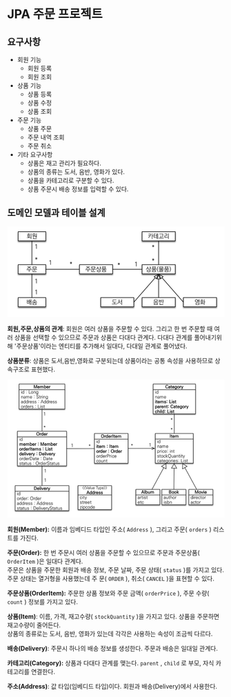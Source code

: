 # JPA 주문 프로젝트

## 요구사항
- 회원 기능
  - 회원 등록
  - 회원 조회
- 상품 기능
  - 상품 등록
  - 상품 수정
  - 상품 조회
- 주문 기능
  - 상품 주문
  - 주문 내역 조회
  - 주문 취소
- 기타 요구사항
  - 상품은 재고 관리가 필요하다.
  - 상품의 종류는 도서, 음반, 영화가 있다.
  - 상품을 카테고리로 구분할 수 있다.
  - 상품 주문시 배송 정보를 입력할 수 있다.

## 도메인 모델과 테이블 설계
![도메인 모델](./src/main/resources/images/domain-model.png)



**회원,주문,상품의 관계**: 회원은 여러 상품을 주문할 수 있다. 그리고 한 번 주문할 때 여러 상품을 선택할 수 있으므로
주문과 상품은 다대다 관계다. 다대다 관계를 풀어내기위해 '주문상품'이라는 엔티티를 추가해서 일대다, 다대일 관계로 풀어냈다.

**상품분류**: 상품은 도서,음반,영화로 구분되는데 상품이라는 공통 속성을 사용하므로 상속구조로 표현했다.


![ERD 설계](./src/main/resources/images/database-erd.png)

**회원(Member):** 이름과 임베디드 타입인 주소( `Address` ), 그리고 주문( `orders` ) 리스트를 가진다.

**주문(Order):** 한 번 주문시 여러 상품을 주문할 수 있으므로 주문과 주문상품( `OrderItem` )은 일대다 관계다.<br>
주문은 상품을 주문한 회원과 배송 정보, 주문 날짜, 주문 상태( `status` )를 가지고 있다.<br>
주문 상태는 열거형을 사용했는데 주 문( `ORDER` ), 취소( `CANCEL` )을 표현할 수 있다.

**주문상품(OrderItem):** 주문한 상품 정보와 주문 금액( `orderPrice` ), 주문 수량( `count` ) 정보를 가지고 있다.<br>

**상품(Item)**: 이름, 가격, 재고수량( `stockQuantity` )을 가지고 있다. 상품을 주문하면 재고수량이 줄어든다.<br>
상품의 종류로는 도서, 음반, 영화가 있는데 각각은 사용하는 속성이 조금씩 다르다.

**배송(Delivery)**: 주문시 하나의 배송 정보를 생성한다. 주문과 배송은 일대일 관계다.

**카테고리(Category):** 상품과 다대다 관계를 맺는다. `parent` , `child` 로 부모, 자식 카테고리를 연결한다.

**주소(Address)**: 값 타입(임베디드 타입)이다. 회원과 배송(Delivery)에서 사용한다.

